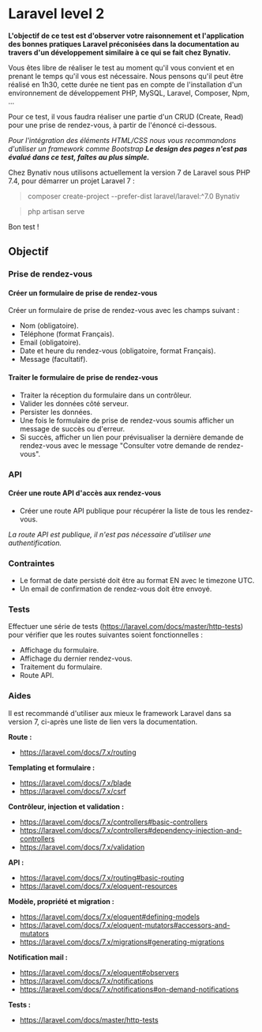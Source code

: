 # Laravel level 2
**L'objectif de ce test est d'observer votre raisonnement et l'application des bonnes pratiques Laravel préconisées dans la documentation au travers d'un développement similaire à ce qui se fait chez Bynativ.**

Vous êtes libre de réaliser le test au moment qu'il vous convient et en prenant le temps qu'il vous est nécessaire. Nous pensons qu'il peut être réalisé en 1h30, cette durée ne tient pas en compte de l'installation d'un environnement de développement PHP, MySQL, Laravel, Composer, Npm, ...

Pour ce test, il vous faudra réaliser une partie d'un CRUD (Create, Read) pour une prise de rendez-vous, à partir de l'énoncé ci-dessous.

*Pour l'intégration des éléments HTML/CSS nous vous recommandons d'utiliser un framework comme Bootstrap*
***Le design des pages n'est pas évalué dans ce test, faîtes au plus simple.*** 

Chez Bynativ nous utilisons actuellement la version 7 de Laravel sous PHP 7.4, pour démarrer un projet Laravel 7 :

> composer create-project --prefer-dist laravel/laravel:^7.0 Bynativ

> php artisan serve

Bon test !

## Objectif
### Prise de rendez-vous
#### Créer un formulaire de prise de rendez-vous
Créer un formulaire de prise de rendez-vous avec les champs suivant :
- Nom (obligatoire).
- Téléphone (format Français).
- Email (obligatoire).
- Date et heure du rendez-vous (obligatoire, format Français).
- Message (facultatif).

#### Traiter le formulaire de prise de rendez-vous
- Traiter la réception du formulaire dans un contrôleur.
- Valider les données côté serveur.
- Persister les données.
- Une fois le formulaire de prise de rendez-vous soumis afficher un message de succès ou d'erreur.
- Si succès, afficher un lien pour prévisualiser la dernière demande de rendez-vous avec le message "Consulter votre demande de rendez-vous".

### API
#### Créer une route API d'accès aux rendez-vous
- Créer une route API publique pour récupérer la liste de tous les rendez-vous.

*La route API est publique, il n'est pas nécessaire d'utiliser une authentification.*

### Contraintes
- Le format de date persisté doit être au format EN avec le timezone UTC.
- Un email de confirmation de rendez-vous doit être envoyé.
  
### Tests
Effectuer une série de tests (https://laravel.com/docs/master/http-tests) pour vérifier que les routes suivantes soient fonctionnelles :
- Affichage du formulaire.
- Affichage du dernier rendez-vous.
- Traitement du formulaire.
- Route API.

### Aides
Il est recommandé d'utiliser aux mieux le framework Laravel dans sa version 7, ci-après une liste de lien vers la documentation.

**Route :**
- https://laravel.com/docs/7.x/routing

**Templating et formulaire :**
- https://laravel.com/docs/7.x/blade
- https://laravel.com/docs/7.x/csrf

**Contrôleur, injection et validation :**
- https://laravel.com/docs/7.x/controllers#basic-controllers
- https://laravel.com/docs/7.x/controllers#dependency-injection-and-controllers
- https://laravel.com/docs/7.x/validation

**API :**
- https://laravel.com/docs/7.x/routing#basic-routing
- https://laravel.com/docs/7.x/eloquent-resources

**Modèle, propriété et migration :**
- https://laravel.com/docs/7.x/eloquent#defining-models
- https://laravel.com/docs/7.x/eloquent-mutators#accessors-and-mutators
- https://laravel.com/docs/7.x/migrations#generating-migrations

**Notification mail :**
- https://laravel.com/docs/7.x/eloquent#observers
- https://laravel.com/docs/7.x/notifications
- https://laravel.com/docs/7.x/notifications#on-demand-notifications

**Tests :**
- https://laravel.com/docs/master/http-tests
